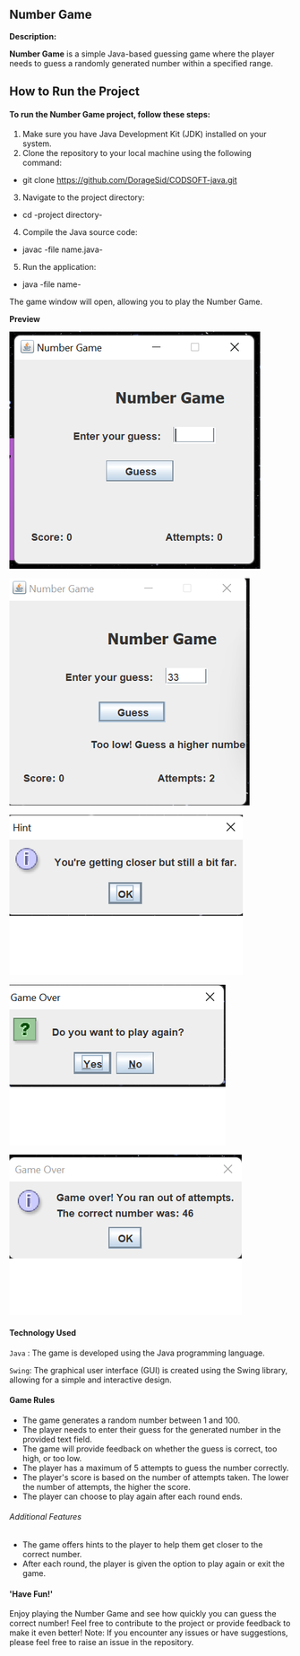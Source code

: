 ## Number Game

**Description:**

**Number Game** is a simple Java-based guessing game where the player needs to guess a randomly generated number within a specified range.

## How to Run the Project
#### To run the Number Game project, follow these steps:
1. Make sure you have Java Development Kit (JDK) installed on your system.
2. Clone the repository to your local machine using the following command:
  -  git clone https://github.com/DorageSid/CODSOFT-java.git
3. Navigate to the project directory:
  -  cd -project directory-
4. Compile the Java source code:
  -  javac -file name.java-
5. Run the application:
  -  java -file name-

The game window will open, allowing you to play the Number Game.

**Preview**

![start](https://github.com/DorageSid/CODSOFT-java/blob/master/src/numbergame/images/start.png)

![working](https://github.com/DorageSid/CODSOFT-java/blob/master/src/numbergame/images/working.png)

![hints](https://github.com/DorageSid/CODSOFT-java/blob/master/src/numbergame/images/hints.png)

![confirm](https://github.com/DorageSid/CODSOFT-java/blob/master/src/numbergame/images/confirm.png)

![exit & over](https://github.com/DorageSid/CODSOFT-java/blob/master/src/numbergame/images/end%20%26%20result.png)


#### Technology Used
`Java` : The game is developed using the Java programming language.

`Swing`: The graphical user interface (GUI) is created using the Swing library, allowing for a simple and interactive design.
#### Game Rules
- The game generates a random number between 1 and 100.
- The player needs to enter their guess for the generated number in the provided text field.
- The game will provide feedback on whether the guess is correct, too high, or too low.
- The player has a maximum of 5 attempts to guess the number correctly.
- The player's score is based on the number of attempts taken. The lower the number of attempts, the higher the score.
- The player can choose to play again after each round ends.

###### Additional Features
- The game offers hints to the player to help them get closer to the correct number.
- After each round, the player is given the option to play again or exit the game.
  
#### 'Have Fun!'
Enjoy playing the Number Game and see how quickly you can guess the correct number! Feel free to contribute to the project or provide feedback to make it even better!
Note: If you encounter any issues or have suggestions, please feel free to raise an issue in the repository.

